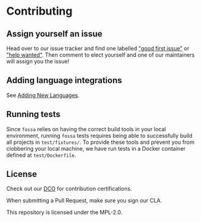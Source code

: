 # Contributing

## Assign yourself an issue
Head over to our issue tracker and find one labelled ["good first issue"](https://github.com/fossas/fossa-cli/issues?q=is%3Aopen+is%3Aissue+label%3A%22good+first+issue%22) or ["help wanted"](https://github.com/fossas/fossa-cli/issues?q=is%3Aopen+is%3Aissue+label%3A%22help+wanted%22).  Then comment to elect yourself and one of our maintainers will assign you the issue!

## Adding language integrations

See [Adding New Languages](/docs/integrations/adding-new-languages.md).

## Running tests

Since `fossa` relies on having the correct build tools in your local environment, running `fossa` tests requires being able to successfully build all projects in `test/fixtures/`. To provide these tools and prevent you from clobbering your local machine, we have run tests in a Docker container defined at `test/Dockerfile`.

## License

Check out our [DCO](DCO) for contribution certifications.

When submitting a Pull Request, make sure you sign our CLA.

This repository is licensed under the MPL-2.0.
